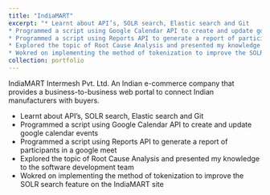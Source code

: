 ```yaml
---
title: "IndiaMART"
excerpt: "* Learnt about API’s, SOLR search, Elastic search and Git
* Programmed a script using Google Calendar API to create and update google calendar events
* Programmed a script using Reports API to generate a report of participants in a google meet
* Explored the topic of Root Cause Analysis and presented my knowledge to the software development team
* Wokred on implementing the method of tokenization to improve the SOLR search feature on the IndiaMART site<br/><img src='/images/500x300.png'>"
collection: portfolio
---
```

IndiaMART Intermesh Pvt. Ltd. An Indian e-commerce company that provides a business-to-business web portal to connect Indian manufacturers with buyers.

* Learnt about API’s, SOLR search, Elastic search and Git
* Programmed a script using Google Calendar API to create and update google calendar events
* Programmed a script using Reports API to generate a report of participants in a google meet
* Explored the topic of Root Cause Analysis and presented my knowledge to the software development team
* Wokred on implementing the method of tokenization to improve the SOLR search feature on the IndiaMART site
